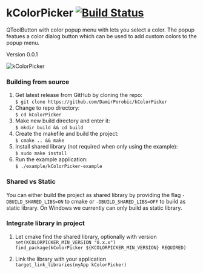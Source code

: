 # kColorPicker [![Build Status](https://travis-ci.org/DamirPorobic/kColorPicker.svg?branch=master)](https://travis-ci.org/DamirPorobic/kColorPicker)
QToolButton with color popup menu with lets you select a color. The popup featues a color dialog button which can be used to add custom colors to the popup menu.

Version 0.0.1

![kColorPicker](https://i.imgur.com/VkhUvFa.png "kColorPicker")

### Building from source
1. Get latest release from GitHub by cloning the repo:  
    `$ git clone https://github.com/DamirPorobic/kColorPicker`
2. Change to repo directory:  
    `$ cd kColorPicker`  
3. Make new build directory and enter it:  
    `$ mkdir build && cd build`  
4. Create the makefile and build the project:  
    `$ cmake .. && make`  
5. Install shared library (not required when only using the example):  
    `$ sudo make install`  
6. Run the example application:  
    `$ ./example/kColorPicker-example`  


### Shared vs Static
You can either build the project as shared library by providing the flag `-DBUILD_SHARED_LIBS=ON`
to cmake or `-DBUILD_SHARED_LIBS=OFF` to build as static library. On Windows we currently can
only build as static library.


### Integrate library in project

1. Let cmake find the shared library, optionally with version  
    `set(KCOLORPICKER_MIN_VERSION "0.x.x")`  
    `find_package(kColorPicker ${KCOLORPICKER_MIN_VERSION} REQUIRED)`  

2. Link the library with your application  
    `target_link_libraries(myApp kColorPicker)`  
